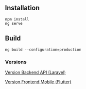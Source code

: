 ## Installation

```
npm install
ng serve
```

## Build

```
ng build --configuration=production
```


### Versions
[Version Backend API (Laravel)](https://github.com/wisusdev/boilerplate_backend_api_laravel)

[Version Frontend Mobile (Flutter)](https://github.com/wisusdev/boilerplate_frontend_mobile_flutter)
